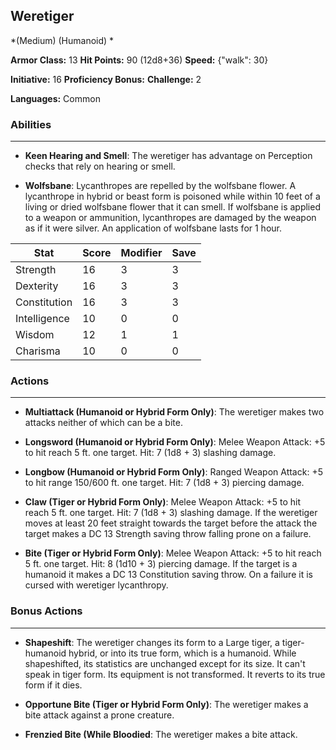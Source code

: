 ## Weretiger
*(Medium) (Humanoid) *

**Armor Class:** 13
**Hit Points:** 90 (12d8+36)
**Speed:** {"walk": 30}

**Initiative:** 16
**Proficiency Bonus:**
**Challenge:** 2

**Languages:** Common

### Abilities
 --- 
- **Keen Hearing and Smell**: The weretiger has advantage on Perception checks that rely on hearing or smell.

- **Wolfsbane**: Lycanthropes are repelled by the wolfsbane flower. A lycanthrope in hybrid or beast form is poisoned while within 10 feet of a living or dried wolfsbane flower that it can smell. If wolfsbane is applied to a weapon or ammunition, lycanthropes are damaged by the weapon as if it were silver. An application of wolfsbane lasts for 1 hour.



| Stat | Score | Modifier | Save |
| ---- | ---- | ---- | ---- |
| Strength | 16 | 3 | 3 |
| Dexterity | 16 | 3 | 3 |
| Constitution | 16 | 3 | 3 |
| Intelligence | 10 | 0 | 0 |
| Wisdom | 12 | 1 | 1 |
| Charisma | 10 | 0 | 0 |

### Actions
 --- 
- **Multiattack (Humanoid or Hybrid Form Only)**: The weretiger makes two attacks  neither of which can be a bite.

- **Longsword (Humanoid or Hybrid Form Only)**: Melee Weapon Attack: +5 to hit  reach 5 ft.  one target. Hit: 7 (1d8 + 3) slashing damage.

- **Longbow (Humanoid or Hybrid Form Only)**: Ranged Weapon Attack: +5 to hit  range 150/600 ft.  one target. Hit: 7 (1d8 + 3) piercing damage.

- **Claw (Tiger or Hybrid Form Only)**: Melee Weapon Attack: +5 to hit  reach 5 ft.  one target. Hit: 7 (1d8 + 3) slashing damage. If the weretiger moves at least 20 feet straight towards the target before the attack  the target makes a DC 13 Strength saving throw  falling prone on a failure.

- **Bite (Tiger or Hybrid Form Only)**: Melee Weapon Attack: +5 to hit  reach 5 ft.  one target. Hit: 8 (1d10 + 3) piercing damage. If the target is a humanoid  it makes a DC 13 Constitution saving throw. On a failure  it is cursed with weretiger lycanthropy.

### Bonus Actions
 --- 
- **Shapeshift**: The weretiger changes its form to a Large tiger, a tiger-humanoid hybrid, or into its true form, which is a humanoid. While shapeshifted, its statistics are unchanged except for its size. It can't speak in tiger form. Its equipment is not transformed. It reverts to its true form if it dies.

- **Opportune Bite (Tiger or Hybrid Form Only)**: The weretiger makes a bite attack against a prone creature.

- **Frenzied Bite (While Bloodied**: The weretiger makes a bite attack.

